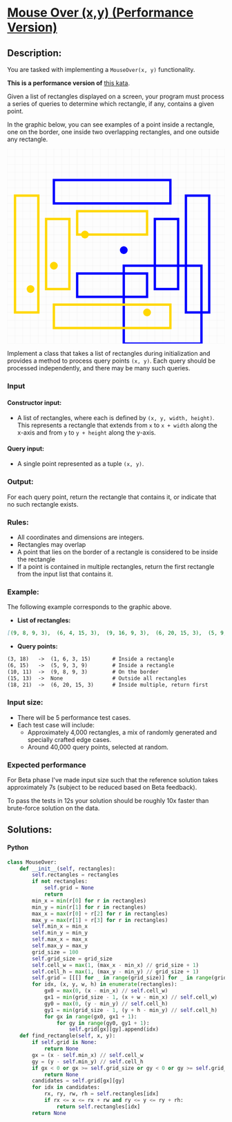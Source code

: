 # [**Mouse Over (x,y) (Performance Version)**](https://www.codewars.com/kata/68358ebb8a04e38c1f278e56)

## **Description:**

You are tasked with implementing a `MouseOver(x, y)` functionality.

**This is a performance version of** [this kata](https://www.codewars.com/kata/68356baf60410813d358bb2c).

Given a list of rectangles displayed on a screen, your program must process a series of queries to determine which rectangle, if any, contains a given point.

In the graphic below, you can see examples of a point inside a rectangle, one on the border, one inside two overlapping rectangles, and one outside any rectangle.

<svg viewBox="0 0 28 25" height="600px;" width="100%" xmlns="http://www.w3.org/2000/svg">
    <g stroke-width="0.01" stroke="lightgray">
        <line y2="25" x2="0" y1="0" x1="0"></line>
        <line y2="25" x2="1" y1="0" x1="1"></line>
        <line y2="25" x2="2" y1="0" x1="2"></line>
        <line y2="25" x2="3" y1="0" x1="3"></line>
        <line y2="25" x2="4" y1="0" x1="4"></line>
        <line y2="25" x2="5" y1="0" x1="5"></line>
        <line y2="25" x2="6" y1="0" x1="6"></line>
        <line y2="25" x2="7" y1="0" x1="7"></line>
        <line y2="25" x2="8" y1="0" x1="8"></line>
        <line y2="25" x2="9" y1="0" x1="9"></line>
        <line y2="25" x2="10" y1="0" x1="10"></line>
        <line y2="25" x2="11" y1="0" x1="11"></line>
        <line y2="25" x2="12" y1="0" x1="12"></line>
        <line y2="25" x2="13" y1="0" x1="13"></line>
        <line y2="25" x2="14" y1="0" x1="14"></line>
        <line y2="25" x2="15" y1="0" x1="15"></line>
        <line y2="25" x2="16" y1="0" x1="16"></line>
        <line y2="25" x2="17" y1="0" x1="17"></line>
        <line y2="25" x2="18" y1="0" x1="18"></line>
        <line y2="25" x2="19" y1="0" x1="19"></line>
        <line y2="25" x2="20" y1="0" x1="20"></line>
        <line y2="25" x2="21" y1="0" x1="21"></line>
        <line y2="25" x2="22" y1="0" x1="22"></line>
        <line y2="25" x2="23" y1="0" x1="23"></line>
        <line y2="25" x2="24" y1="0" x1="24"></line>
        <line y2="25" x2="25" y1="0" x1="25"></line>
        <line y2="25" x2="26" y1="0" x1="26"></line>
        <line y2="25" x2="27" y1="0" x1="27"></line>
        <line y2="25" x2="28" y1="0" x1="28"></line>
        <line y2="0" x2="28" y1="0" x1="0"></line>
        <line y2="1" x2="28" y1="1" x1="0"></line>
        <line y2="2" x2="28" y1="2" x1="0"></line>
        <line y2="3" x2="28" y1="3" x1="0"></line>
        <line y2="4" x2="28" y1="4" x1="0"></line>
        <line y2="5" x2="28" y1="5" x1="0"></line>
        <line y2="6" x2="28" y1="6" x1="0"></line>
        <line y2="7" x2="28" y1="7" x1="0"></line>
        <line y2="8" x2="28" y1="8" x1="0"></line>
        <line y2="9" x2="28" y1="9" x1="0"></line>
        <line y2="10" x2="28" y1="10" x1="0"></line>
        <line y2="11" x2="28" y1="11" x1="0"></line>
        <line y2="12" x2="28" y1="12" x1="0"></line>
        <line y2="13" x2="28" y1="13" x1="0"></line>
        <line y2="14" x2="28" y1="14" x1="0"></line>
        <line y2="15" x2="28" y1="15" x1="0"></line>
        <line y2="16" x2="28" y1="16" x1="0"></line>
        <line y2="17" x2="28" y1="17" x1="0"></line>
        <line y2="18" x2="28" y1="18" x1="0"></line>
        <line y2="19" x2="28" y1="19" x1="0"></line>
        <line y2="20" x2="28" y1="20" x1="0"></line>
        <line y2="21" x2="28" y1="21" x1="0"></line>
        <line y2="22" x2="28" y1="22" x1="0"></line>
        <line y2="23" x2="28" y1="23" x1="0"></line>
        <line y2="24" x2="28" y1="24" x1="0"></line>
        <line y2="25" x2="28" y1="25" x1="0"></line>
    </g>
    <rect stroke-width="0.3" stroke="blue" fill="none" height="10" width="10" y="15" x="15"></rect>
    <rect stroke-width="0.3" stroke="gold" fill="none" height="3" width="9" y="8" x="9"></rect>
    <rect stroke-width="0.3" stroke="blue" fill="none" height="3" width="15" y="4" x="6"></rect>
    <rect stroke-width="0.3" stroke="blue" fill="none" height="3" width="9" y="16" x="9"></rect>
    <rect stroke-width="0.3" stroke="gold" fill="none" height="3" width="15" y="20" x="6"></rect>
    <rect stroke-width="0.3" stroke="gold" fill="none" height="9" width="3" y="9" x="5"></rect>
    <rect stroke-width="0.3" stroke="gold" fill="none" height="15" width="3" y="6" x="1"></rect>
    <rect stroke-width="0.3" stroke="blue" fill="none" height="9" width="3" y="9" x="19"></rect>
    <rect stroke-width="0.3" stroke="blue" fill="none" height="15" width="3" y="6" x="23"></rect>
    <circle fill="gold" r="0.5" cy="18" cx="3"></circle>
    <circle fill="gold" r="0.5" cy="15" cx="6"></circle>
    <circle fill="gold" r="0.5" cy="11" cx="10"></circle>
    <circle fill="blue" r="0.5" cy="13" cx="15"></circle>
    <circle fill="gold" r="0.5" cy="21" cx="18"></circle>
</svg>

Implement a class that takes a list of rectangles during initialization and provides a method to process query points `(x, y)`. Each query should be processed independently, and there may be many such queries.

### **Input**

#### **Constructor input:**
- A list of rectangles, where each is defined by `(x, y, width, height)`. This represents a rectangle that extends from `x` to `x + width` along the x-axis and from `y` to `y + height` along the y-axis.

#### **Query input:**
- A single point represented as a tuple `(x, y)`.

### **Output:**
For each query point, return the rectangle that contains it, or indicate that no such rectangle exists.

### **Rules:**
- All coordinates and dimensions are integers.
- Rectangles may overlap
- A point that lies on the border of a rectangle is considered to be inside the rectangle
- If a point is contained in multiple rectangles, return the first rectangle from the input list that contains it.

### **Example:**
The following example corresponds to the graphic above.

- **List of rectangles:**

```md
[(9, 8, 9, 3),  (6, 4, 15, 3),  (9, 16, 9, 3),  (6, 20, 15, 3),  (5, 9, 3, 9),  (1, 6, 3, 15),  (19, 9, 3, 9),  (23, 6, 3, 15), (15, 15, 10, 10)]
```

- **Query points:**

```md
(3, 18)   ->  (1, 6, 3, 15)       # Inside a rectangle  
(6, 15)   ->  (5, 9, 3, 9)        # Inside a rectangle  
(10, 11)  ->  (9, 8, 9, 3)        # On the border  
(15, 13)  ->  None                # Outside all rectangles  
(18, 21)  ->  (6, 20, 15, 3)      # Inside multiple, return first
```

### **Input size:**
- There will be 5 performance test cases.
- Each test case will include:
    - Approximately 4,000 rectangles, a mix of randomly generated and specially crafted edge cases.
    - Around 40,000 query points, selected at random.

### **Expected performance**
For Beta phase I've made input size such that the reference solution takes approximately 7s (subject to be reduced based on Beta feedback).

To pass the tests in 12s your solution should be roughly 10x faster than brute-force solution on the data.



## **Solutions:**

#### **Python**
```py
class MouseOver:
    def __init__(self, rectangles):
        self.rectangles = rectangles
        if not rectangles:
            self.grid = None
            return
        min_x = min(r[0] for r in rectangles)
        min_y = min(r[1] for r in rectangles)
        max_x = max(r[0] + r[2] for r in rectangles)
        max_y = max(r[1] + r[3] for r in rectangles)
        self.min_x = min_x
        self.min_y = min_y
        self.max_x = max_x
        self.max_y = max_y
        grid_size = 100
        self.grid_size = grid_size
        self.cell_w = max(1, (max_x - min_x) // grid_size + 1)
        self.cell_h = max(1, (max_y - min_y) // grid_size + 1)
        self.grid = [[[] for _ in range(grid_size)] for _ in range(grid_size)]
        for idx, (x, y, w, h) in enumerate(rectangles):
            gx0 = max(0, (x - min_x) // self.cell_w)
            gx1 = min(grid_size - 1, (x + w - min_x) // self.cell_w)
            gy0 = max(0, (y - min_y) // self.cell_h)
            gy1 = min(grid_size - 1, (y + h - min_y) // self.cell_h)
            for gx in range(gx0, gx1 + 1):
                for gy in range(gy0, gy1 + 1):
                    self.grid[gx][gy].append(idx)
    def find_rectangle(self, x, y):
        if self.grid is None:
            return None
        gx = (x - self.min_x) // self.cell_w
        gy = (y - self.min_y) // self.cell_h
        if gx < 0 or gx >= self.grid_size or gy < 0 or gy >= self.grid_size:
            return None
        candidates = self.grid[gx][gy]
        for idx in candidates:
            rx, ry, rw, rh = self.rectangles[idx]
            if rx <= x <= rx + rw and ry <= y <= ry + rh:
                return self.rectangles[idx]
        return None
```